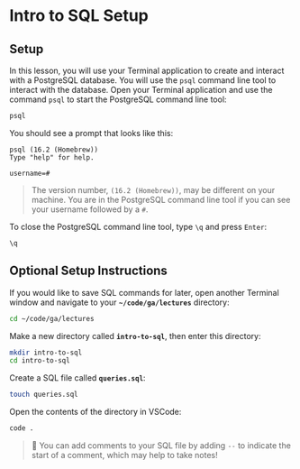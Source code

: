 <h1>
  <span class="headline">Intro to SQL</span>
  <span class="subhead">Setup</span>
</h1>

## Setup

In this lesson, you will use your Terminal application to create and interact with a PostgreSQL database. You will use the `psql` command line tool to interact with the database. Open your Terminal application and use the command `psql` to start the PostgreSQL command line tool:

```bash
psql
```

You should see a prompt that looks like this:

```postgres
psql (16.2 (Homebrew))
Type "help" for help.

username=#
```

> The version number, `(16.2 (Homebrew))`, may be different on your machine. You are in the PostgreSQL command line tool if you can see your username followed by a `#`.

To close the PostgreSQL command line tool, type `\q` and press `Enter`:

```postgres
\q
```

## Optional Setup Instructions

If you would like to save SQL commands for later, open another Terminal window and navigate to your **`~/code/ga/lectures`** directory:

```bash
cd ~/code/ga/lectures
```

Make a new directory called **`intro-to-sql`**, then enter this directory:

```bash
mkdir intro-to-sql
cd intro-to-sql
```

Create a SQL file called **`queries.sql`**:

```bash
touch queries.sql
```

Open the contents of the directory in VSCode:

```bash
code .
```

> 🧠 You can add comments to your SQL file by adding `--` to indicate the start of a comment, which may help to take notes!
